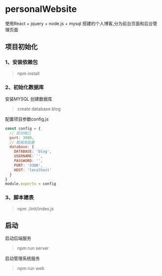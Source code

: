 # personalWebsite
使用React + jquery + node.js + mysql 搭建的个人博客,分为前台页面和后台管理页面

## 项目初始化
### 1、安装依赖包
> npm install

### 2、初始化数据库
安装MYSQL
创建数据库
> create database blog

配置项目参数config.js
```javascript
const config = {
  // 启动端口
  port: 3000,
  // 数据库配置
  database: {
    DATABASE: 'blog',
    USERNAME: '',
    PASSWORD: '',
    PORT: '3306',
    HOST: 'localhost'
  }
}
module.exports = config
```
### 3、脚本建表
> npm ./init/index.js
## 启动
启动后端服务
> npm run server

启动管理系统服务
> npm run web
